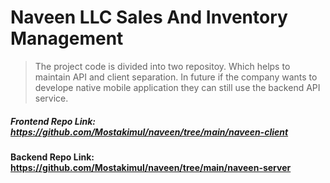 # Naveen LLC Sales And Inventory Management

> The project code is divided into two repositoy. Which helps to maintain API and client separation. In future if the company wants to develope native mobile application they can still use the backend API service.

##### Frontend Repo Link: https://github.com/Mostakimul/naveen/tree/main/naveen-client

#### Backend Repo Link: https://github.com/Mostakimul/naveen/tree/main/naveen-server
